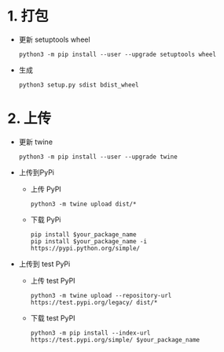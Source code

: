# 1. 打包
- 更新 setuptools wheel

  ```
  python3 -m pip install --user --upgrade setuptools wheel
  ```

- 生成

  ```
  python3 setup.py sdist bdist_wheel
  ```

# 2. 上传

- 更新 twine

  ```
  python3 -m pip install --user --upgrade twine
  ```

- 上传到PyPi
  - 上传 PyPI
    
    ```
    python3 -m twine upload dist/*
    ```
    
  - 下载 PyPi
    
    ```
    pip install $your_package_name
    pip install $your_package_name -i https://pypi.python.org/simple/
    ```
  
- 上传到 test PyPi
  - 上传 test PyPI
    
    ```
    python3 -m twine upload --repository-url https://test.pypi.org/legacy/ dist/*
    ```
    
  - 下载 test PyPI
    
    ```
    python3 -m pip install --index-url https://test.pypi.org/simple/ $your_package_name
    ```